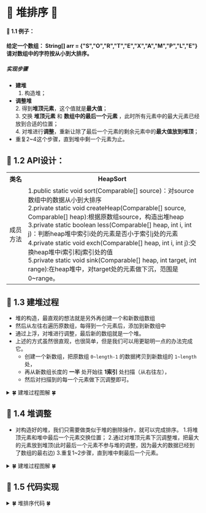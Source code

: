 # &#127800; 堆排序 &#127800;

#### &#127800; 1.1 例子：
**给定一个数组： String[] arr = {"S","O","R","T","E","X","A","M","P","L","E"}**<br>
**请对数组中的字符按从小到大排序。**

#####  实现步骤
- **建堆**<br>
  1. 构造堆；<br>
- **调整堆**<br>
  2. 得到**堆顶元素**，这个值就是**最大值**；<br>
  3. 交换 **堆顶元素** 和 **数组中的最后一个元素** ，此时所有元素中的最大元素已经放到合适的位置；<br>
  4. 对堆进行**调整**，重新让除了最后一个元素的剩余元素中的**最大值放到堆顶**；<br>
- 重复2~4这个步骤，直到堆中剩一个元素为止。<br>

## &#127800; 1.2 API设计：
<table>
	<tr>
		<th>类名</th>
		<th>HeapSort</th>
	</tr>
	<tr>
		<td>成员方法</td>
		<td>
      1.public static  void sort(Comparable[] source)：对source数组中的数据从小到大排序<br>
      2.private static void createHeap(Comparable[] source, Comparable[] heap):根据原数组source，构造出堆heap<br>
      3.private static  boolean less(Comparable[] heap, int i, int j)：判断heap堆中索引i处的元素是否小于索引j处的元素<br>
      4.private static  void exch(Comparable[] heap, int i, int j):交换heap堆中i索引和j索引处的值<br>
      5.private static void sink(Comparable[] heap, int target, int range):在heap堆中，对target处的元素做下沉，范围是0~range。<br>
    </td>
	</tr>
</table>

## &#127800; 1.3 建堆过程
- 堆的构造，最直观的想法就是另外再创建一个和新数组数组
- 然后从左往右遍历原数组，每得到一个元素后，添加到新数组中
- 通过上浮，对堆进行调整，最后新的数组就是一个堆。
- 上述的方式虽然很直观，也很简单，但是我们可以用更聪明一点的办法完成它。
  - 创建一个新数组，把原数组 `0~length-1` 的数据拷贝到新数组的 `1~length` 处，
  - 再从新数组长度的 **一半** 处开始往 **1索引** 处扫描（从右往左），
  - 然后对扫描到的每一个元素做下沉调整即可。
  
<details>
<summary>&#127808; 建堆过程图解 &#127808;</summary>
  
![](http://lc-dDwI9S44.cn-n1.lcfile.com/d82d608598187a3ddd00.png/%E5%A0%86%E6%8E%92%E5%BA%8F1.png)
![构造完毕，堆有序](http://lc-dDwI9S44.cn-n1.lcfile.com/dd5c104fda2a2b4ec2b2.png/%E5%A0%86%E6%8E%92%E5%BA%8F2.png)
</details>


## &#127800; 1.4 堆调整

- 对构造好的堆，我们只需要做类似于堆的删除操作，就可以完成排序。
  1.将堆顶元素和堆中最后一个元素交换位置；
  2.通过对堆顶元素下沉调整堆，把最大的元素放到堆顶(此时最后一个元素不参与堆的调整，因为最大的数据已经到了数组的最右边)
  3.重复1~2步骤，直到堆中剩最后一个元素。
    
<details>
<summary>&#127808; 建堆过程图解 &#127808;</summary>
  
![](http://lc-dDwI9S44.cn-n1.lcfile.com/1c090e0baf0da1d445c8.png/%E8%B0%83%E6%95%B4%E5%A0%861.png)
![](http://lc-dDwI9S44.cn-n1.lcfile.com/152d7331b682e8f5e92c.png/%E8%B0%83%E6%95%B4%E5%A0%862.png)
![](http://lc-dDwI9S44.cn-n1.lcfile.com/72e81f9e8943c5347bc3.png/%E8%B0%83%E6%95%B4%E5%A0%863.png)
![](http://lc-dDwI9S44.cn-n1.lcfile.com/3493b0d586e4600ab3d4.png/%E8%B0%83%E6%95%B4%E5%A0%864.png)

</details>

## &#127800; 1.5 代码实现

<details>
<summary>&#127808; 堆排序代码 &#127808;</summary>

```java
package DS.Heap;

public class HeapSort {

    //判断heap堆中索引i处的元素是否小于索引j处的元素
    private static boolean less(Comparable[] heap, int i, int j) {
        return heap[i].compareTo(heap[j]) < 0;
    }

    //交换heap堆中i索引和j索引处的值
    private static void exch(Comparable[] heap, int i, int j) {
        Comparable tmp = heap[i];
        heap[i] = heap[j];
        heap[j] = tmp;
    }


    //根据原数组source，构造出堆heap
    private static void createHeap(Comparable[] source, Comparable[] heap) {
        //把source中的元素拷贝到heap中，heap中的元素就形成一个无序的堆
        System.arraycopy(source, 0, heap, 1, source.length);

        //对堆中的元素做下沉调整(从长度的一半处开始，往索引1处扫描)
        for (int i = (heap.length) / 2; i > 0; i--) {
            sink(heap, i, heap.length - 1);
        }

    }


    //对source数组中的数据从小到大排序
    public static void sort(Comparable[] source) {
        //构建堆
        Comparable[] heap = new Comparable[source.length + 1];
        createHeap(source, heap);
        //定义一个变量，记录未排序的元素中最大的索引
        int N = heap.length - 1;
        //通过循环，交换1索引处的元素和排序的元素中最大的索引处的元素
        while (N != 1) {
            //交换元素
            exch(heap, 1, N);
            //排序交换后最大元素所在的索引，让它不要参与堆的下沉调整
            N--;
            //需要对索引1处的元素进行对的下沉调整
            sink(heap, 1, N);
        }

        //把heap中的数据复制到原数组source中
        System.arraycopy(heap, 1, source, 0, source.length);

    }


    //在heap堆中，对target处的元素做下沉，范围是0~range
    private static void sink(Comparable[] heap, int target, int range) {

        while (2 * target <= range) {
            //1.找出当前结点的较大的子结点
            int max;
            if (2 * target + 1 <= range) {
                if (less(heap, 2 * target, 2 * target + 1)) {
                    max = 2 * target + 1;
                } else {
                    max = 2 * target;
                }
            } else {
                max = 2 * target;
            }

            //2.比较当前结点的值和较大子结点的值
            if (!less(heap, target, max)) {
                break;
            }

            exch(heap, target, max);

            target = max;
        }
    }
}
```
</details>
